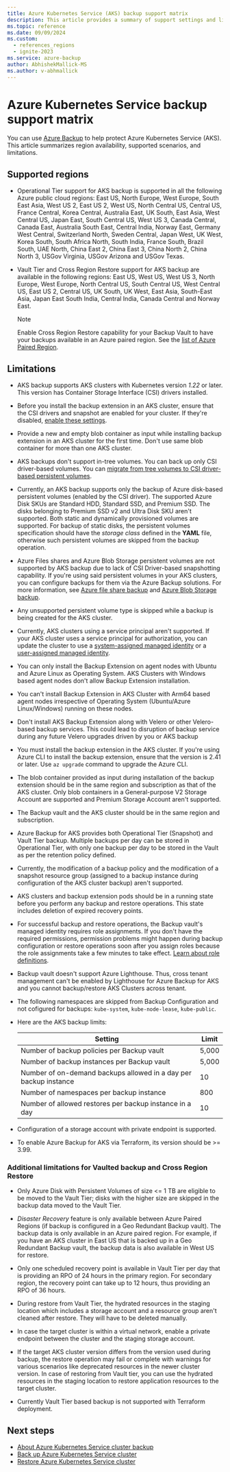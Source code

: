 ```yaml
---
title: Azure Kubernetes Service (AKS) backup support matrix
description: This article provides a summary of support settings and limitations of Azure Kubernetes Service (AKS) backup.
ms.topic: reference
ms.date: 09/09/2024
ms.custom:
  - references_regions
  - ignite-2023
ms.service: azure-backup
author: AbhishekMallick-MS
ms.author: v-abhmallick
---
```


# Azure Kubernetes Service backup support matrix

You can use [Azure Backup](./backup-overview.md) to help protect Azure Kubernetes Service (AKS). This article summarizes region availability, supported scenarios, and limitations.

## Supported regions

- Operational Tier support for AKS backup is supported in all the following Azure public cloud regions: East US, North Europe, West Europe, South East Asia, West US 2, East US 2, West US, North Central US, Central US, France Central, Korea Central, Australia East, UK South, East Asia, West Central US, Japan East, South Central US, West US 3, Canada Central, Canada East, Australia South East, Central India, Norway East, Germany West Central, Switzerland North, Sweden Central, Japan West, UK West, Korea South, South Africa North, South India, France South, Brazil South, UAE North, China East 2, China East 3, China North 2, China North 3, USGov Virginia, USGov Arizona and USGov Texas.

- Vault Tier and Cross Region Restore support for AKS backup are available in the following regions: East US, West US, West US 3, North Europe, West Europe, North Central US, South Central US, West Central US, East US 2, Central US, UK South, UK West, East Asia, South-East Asia, Japan East South India, Central India, Canada Central and Norway East.


  >[!Note]
  >Enable Cross Region Restore capability for your Backup Vault to have your backups available in an Azure paired region. See the [list of Azure Paired Region](../reliability/cross-region-replication-azure.md#azure-paired-regions).

## Limitations

- AKS backup supports AKS clusters with Kubernetes version *1.22* or later. This version has Container Storage Interface (CSI) drivers installed.

- Before you install the backup extension in an AKS cluster, ensure that the CSI drivers and snapshot are enabled for your cluster. If they're disabled, [enable these settings](/azure/aks/csi-storage-drivers#enable-csi-storage-drivers-on-an-existing-cluster).

- Provide a new and empty blob container as input while installing backup extension in an AKS cluster for the first time. Don't use same blob container for more than one AKS cluster. 

- AKS backups don't support in-tree volumes. You can back up only CSI driver-based volumes. You can [migrate from tree volumes to CSI driver-based persistent volumes](/azure/aks/csi-migrate-in-tree-volumes).

- Currently, an AKS backup supports only the backup of Azure disk-based persistent volumes (enabled by the CSI driver). The supported Azure Disk SKUs are Standard HDD, Standard SSD, and Premium SSD. The disks belonging to Premium SSD v2 and Ultra Disk SKU aren't supported. Both static and dynamically provisioned volumes are supported. For backup of static disks, the persistent volumes specification should have the *storage class* defined in the **YAML** file, otherwise such persistent volumes are skipped from the backup operation.

- Azure Files shares and Azure Blob Storage persistent volumes are not supported by AKS backup due to lack of CSI Driver-based snapshotting capability. If you're using said persistent volumes in your AKS clusters, you can configure backups for them via the Azure Backup solutions. For more information, see [Azure file share backup](azure-file-share-backup-overview.md) and [Azure Blob Storage backup](blob-backup-overview.md).

- Any unsupported persistent volume type is skipped while a backup is being created for the AKS cluster.

- Currently, AKS clusters using a service principal aren't supported. If your AKS cluster uses a service principal for authorization, you can update the cluster to use a [system-assigned managed identity](/azure/aks/use-managed-identity#update-an-existing-aks-cluster-to-use-a-system-assigned-managed-identity) or a [user-assigned managed identity](/azure/aks/use-managed-identity#update-an-existing-cluster-to-use-a-user-assigned-managed-identity).

- You can only install the Backup Extension on agent nodes with Ubuntu and Azure Linux as Operating System. AKS Clusters with Windows based agent nodes don't allow Backup Extension installation.

- You can't install Backup Extension in AKS Cluster with Arm64 based agent nodes irrespective of Operating System (Ubuntu/Azure Linux/Windows) running on these nodes.

- Don't install AKS Backup Extension along with Velero or other Velero-based backup services. This could lead to disruption of backup service during any future Velero upgrades driven by you or AKS backup  

- You must install the backup extension in the AKS cluster. If you're using Azure CLI to install the backup extension, ensure that the version is 2.41 or later. Use `az upgrade` command to upgrade the Azure CLI.

- The blob container provided as input during installation of the backup extension should be in the same region and subscription as that of the AKS cluster. Only blob containers in a General-purpose V2 Storage Account are supported and Premium Storage Account aren't supported.   

- The Backup vault and the AKS cluster should be in the same region and subscription.

- Azure Backup for AKS provides both Operational Tier (Snapshot) and Vault Tier backup. Multiple backups per day can be stored in Operational Tier, with only one backup per day to be stored in the Vault as per the retention policy defined.

- Currently, the modification of a backup policy and the modification of a snapshot resource group (assigned to a backup instance during configuration of the AKS cluster backup) aren't supported.

- AKS clusters and backup extension pods should be in a running state before you perform any backup and restore operations. This state includes deletion of expired recovery points.

- For successful backup and restore operations, the Backup vault's managed identity requires role assignments. If you don't have the required permissions, permission problems might happen during backup configuration or restore operations soon after you assign roles because the role assignments take a few minutes to take effect. [Learn about role definitions](azure-kubernetes-service-cluster-backup-concept.md#required-roles-and-permissions).

- Backup vault doesn't support Azure Lighthouse. Thus, cross tenant management can't be enabled by Lighthouse for Azure Backup for AKS and you cannot backup/restore AKS Clusters across tenant.

- The following namespaces are skipped from Backup Configuration and not cofigured for backups: `kube-system`, `kube-node-lease`, `kube-public`.

- Here are the AKS backup limits:

  | Setting | Limit |
  | --- | --- |
  | Number of backup policies per Backup vault | 5,000 |
  | Number of backup instances per Backup vault | 5,000 |
  | Number of on-demand backups allowed in a day per backup instance | 10 |
  | Number of namespaces per backup instance | 800 | 
  | Number of allowed restores per backup instance in a day | 10 |

- Configuration of a storage account with private endpoint is supported.
- To enable Azure Backup for AKS via Terraform, its version should be >= 3.99.

### Additional limitations for Vaulted backup and Cross Region Restore

- Only Azure Disk with Persistent Volumes of size <= 1 TB are eligible to be moved to the Vault Tier; disks with the higher size are skipped in the backup data moved to the Vault Tier. 

- *Disaster Recovery* feature is only available between Azure Paired Regions (if backup is configured in a Geo Redundant Backup vault). The backup data is only available in an Azure paired region. For example, if you have an AKS cluster in East US that is backed up in a Geo Redundant Backup vault, the backup data is also available in West US for restore.

- Only one scheduled recovery point is available in Vault Tier per day that is providing an RPO of 24 hours in the primary region. For secondary region, the recovery point can take up to 12 hours, thus providing an RPO of 36 hours.

- During restore from Vault Tier, the hydrated resources in the staging location which includes a storage account and a resource group aren't cleaned after restore. They will have to be deleted manually.

- In case the target cluster is within a virtual network, enable a private endpoint between the cluster and the 
 staging storage account.

- If the target AKS cluster version differs from the version used during backup, the restore operation may fail or complete with warnings for various scenarios like deprecated resources in the newer cluster version. In case of restoring from Vault tier, you can use the hydrated resources in the staging location to restore application resources to the target cluster.

- Currently Vault Tier based backup is not supported with Terraform deployment.

## Next steps

- [About Azure Kubernetes Service cluster backup](azure-kubernetes-service-cluster-backup-concept.md)
- [Back up Azure Kubernetes Service cluster](azure-kubernetes-service-cluster-backup.md)
- [Restore Azure Kubernetes Service cluster](azure-kubernetes-service-cluster-restore.md)
